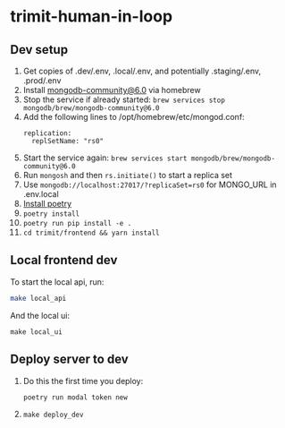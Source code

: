 # trimit-human-in-loop

## Dev setup

1. Get copies of .dev/.env, .local/.env, and potentially .staging/.env, .prod/.env
1. Install mongodb-community@6.0 via homebrew
1. Stop the service if already started: `brew services stop mongodb/brew/mongodb-community@6.0`
1. Add the following lines to /opt/homebrew/etc/mongod.conf:
    ```
    replication:
      replSetName: "rs0"
    ```
1. Start the service again: `brew services start mongodb/brew/mongodb-community@6.0`
1. Run `mongosh` and then `rs.initiate()` to start a replica set
1. Use `mongodb://localhost:27017/?replicaSet=rs0` for MONGO_URL in .env.local
1. [Install poetry](https://python-poetry.org/docs/#installing-with-pipx)
1. `poetry install`
1. `poetry run pip install -e .`
1. `cd trimit/frontend && yarn install`


## Local frontend dev

To start the local api, run:
```sh
make local_api
```

And the local ui:
```
make local_ui
```

## Deploy server to dev

1. Do this the first time you deploy:
    ```sh
    poetry run modal token new
    ```
1. ```make deploy_dev```
